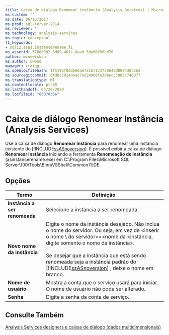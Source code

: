 ```yaml
---
title: Caixa de diálogo Renomear instância (Analysis Services) | Microsoft Docs
ms.custom: ''
ms.date: 06/13/2017
ms.prod: sql-server-2014
ms.reviewer: ''
ms.technology: analysis-services
ms.topic: conceptual
f1_keywords:
- sql12.ssas.instancerename.f1
ms.assetid: 3708d992-8dd9-461c-8aa0-5da6df96ed70
author: minewiskan
ms.author: owend
manager: craigg
ms.openlocfilehash: 1f5196f8dd60dae731b7173730648d809438c262
ms.sourcegitcommit: 6fd8c1914de4c7ac24900fe388ecc7883c740077
ms.translationtype: MT
ms.contentlocale: pt-BR
ms.lasthandoff: 04/26/2020
ms.locfileid: "66070366"
---
```

# <a name="rename-instance-dialog-box-analysis-services"></a>Caixa de diálogo Renomear Instância (Analysis Services)
  Use a caixa de diálogo **Renomear Instância** para renomear uma instância existente do [!INCLUDE[ssASnoversion](../includes/ssasnoversion-md.md)]. É possível exibir a caixa de diálogo **Renomear Instância** iniciando a ferramenta **Renomeação de Instância** (asinstancerename.exe) em C:\Program Files\Microsoft SQL Server\100\Tools\Binn\VSShell\Common7\IDE.  
  
## <a name="options"></a>Opções  
  
|Termo|Definição|  
|----------|----------------|  
|**Instância a ser renomeada**|Selecione a instância a ser renomeada.|  
|**Novo nome da instância**|Digite o nome da instância desejado. Não inclua o nome do servidor. Ou seja, em vez de \<inserir o nome \\ do servidor>\><nome da \<instância, digite somente o nome da instância>.<br /><br /> Se desejar que a instância que está sendo renomeada seja a instância padrão do [!INCLUDE[ssASnoversion](../includes/ssasnoversion-md.md)] , deixe o nome em branco.|  
|**Nome de usuário**|Mostra a conta que o serviço usará para iniciar. O nome de usuário não pode ser alterado.|  
|**Senha**|Digite a senha da conta de serviço.|  
  
## <a name="see-also"></a>Consulte Também  
 [Analysis Services designers e caixas de diálogo &#40;dados multidimensionais&#41;](analysis-services-designers-and-dialog-boxes-multidimensional-data.md)  
  
  
